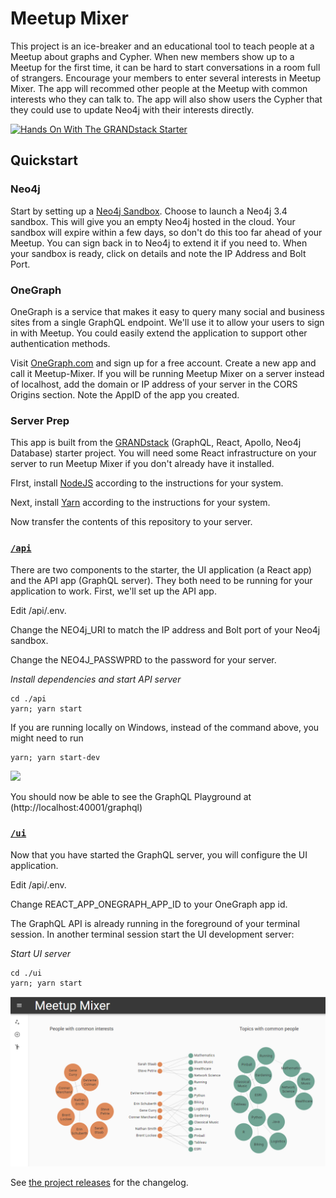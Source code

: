 # Meetup Mixer

This project is an ice-breaker and an educational tool to teach people at a Meetup about graphs and Cypher. When new members show up to a Meetup for the first time, it can be hard to start conversations in a room full of strangers. Encourage your members to enter several interests in Meetup Mixer. The app will recommed other people at the Meetup with common interests who they can talk to. The app will also show users the Cypher that they could use to update Neo4j with their interests directly.

[![Hands On With The GRANDstack Starter](http://img.youtube.com/vi/rPC71lUhK_I/0.jpg)](http://www.youtube.com/watch?v=rPC71lUhK_I "Hands On With The GRANDstack Starter")

## Quickstart

### Neo4j

Start by setting up a [Neo4j Sandbox](http://neo4j.com/sandbox). Choose to launch a Neo4j 3.4 sandbox. This will give you an empty Neo4j hosted in the cloud. Your sandbox will expire within a few days, so don't do this too far ahead of your Meetup. You can sign back in to Neo4j to extend it if you need to. When your sandbox is ready, click on details and note the IP Address and Bolt Port.

### OneGraph

OneGraph is a service that makes it easy to query many social and business sites from a single GraphQL endpoint. We'll use it to allow your users to sign in with Meetup. You could easily extend the application to support other authentication methods.

Visit [OneGraph.com](http://onegraph.com) and sign up for a free account. Create a new app and call it Meetup-Mixer. If you will be running Meetup Mixer on a server instead of localhost, add the domain or IP address of your server in the CORS Origins section. Note the AppID of the app you created.

### Server Prep
This app is built from the [GRANDstack](https://github.com/grand-stack/grand-stack-starter) (GraphQL, React, Apollo, Neo4j Database) starter project. You will need some React infrastructure on your server to run Meetup Mixer if you don't already have it installed.

FIrst, install [NodeJS](https://nodejs.org/en/download/) according to the instructions for your system.

Next, install [Yarn](https://yarnpkg.com/lang/en/docs/install/) according to the instructions for your system.

Now transfer the contents of this repository to your server.

### [`/api`](./api)

There are two components to the starter, the UI application (a React app) and the API app (GraphQL server). They both need to be running for your application to work. First, we'll set up the API app.

Edit /api/.env.

Change the NEO4j_URI to match the IP address and Bolt port of your Neo4j sandbox.

Change the NEO4J_PASSWPRD to the password for your server.

*Install dependencies and start API server*
```
cd ./api
yarn; yarn start
```

If you are running locally on Windows, instead of the command above, you might need to run 

```
yarn; yarn start-dev
``` 

![](api/img/graphql-playground.png)

You should now be able to see the GraphQL Playground at (http://localhost:40001/graphql)

### [`/ui`](./ui)

Now that you have started the GraphQL server, you will configure the UI application.

Edit /api/.env.

Change REACT_APP_ONEGRAPH_APP_ID to your OneGraph app id.

The GraphQL API is already running in the foreground of your terminal session. In another terminal session start the UI development server:

*Start UI server*
```
cd ./ui
yarn; yarn start
```

![](ui/img/View-community.PNG)

See [the project releases](https://github.com/grand-stack/grand-stack-starter/releases) for the changelog.


